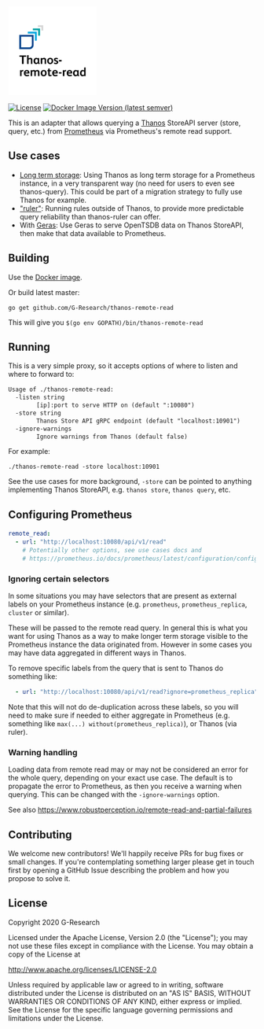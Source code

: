 <img src="docs/logo/svg/Thanos-remote-read_SignatureLogo_RGB-Black.svg" width="180" alt="thanos-remote-read">

[![License](https://img.shields.io/badge/License-Apache%202.0-blue.svg)](https://opensource.org/licenses/Apache-2.0)
[![Docker Image Version (latest semver)](https://img.shields.io/docker/v/gresearchdev/thanos-remote-read)](https://hub.docker.com/r/gresearchdev/thanos-remote-read)

This is an adapter that allows querying a [Thanos](https://thanos.io) StoreAPI server
(store, query, etc.) from [Prometheus](https://prometheus.io) via Prometheus's remote
read support.

## Use cases

* [Long term storage](docs/longterm.md): Using Thanos as long term storage for a
  Prometheus instance, in a very transparent way (no need for users to even see
  thanos-query). This could be part of a migration strategy to fully use Thanos
  for example.
* ["ruler"](docs/ruler.md): Running rules outside of Thanos, to provide more
  predictable query reliability than thanos-ruler can offer.
* With [Geras](https://github.com/G-Research/geras): Use Geras to serve OpenTSDB
  data on Thanos StoreAPI, then make that data available to Prometheus.

## Building

Use the [Docker image](https://hub.docker.com/r/gresearchdev/thanos-remote-read).

Or build latest master:

```
go get github.com/G-Research/thanos-remote-read
```

This will give you `$(go env GOPATH)/bin/thanos-remote-read`

## Running

This is a very simple proxy, so it accepts options of where to listen and where
to forward to:

```
Usage of ./thanos-remote-read:
  -listen string
        [ip]:port to serve HTTP on (default ":10080")
  -store string
        Thanos Store API gRPC endpoint (default "localhost:10901")
  -ignore-warnings
        Ignore warnings from Thanos (default false)
```

For example:
```
./thanos-remote-read -store localhost:10901
```

See the use cases for more background, `-store` can be pointed to anything
implementing Thanos StoreAPI, e.g. `thanos store`, `thanos query`, etc.

## Configuring Prometheus

```yaml
remote_read:
  - url: "http://localhost:10080/api/v1/read"
    # Potentially other options, see use cases docs and 
    # https://prometheus.io/docs/prometheus/latest/configuration/configuration/#remote_read
```

### Ignoring certain selectors

In some situations you may have selectors that are present as external labels
on your Prometheus instance (e.g. `prometheus`, `prometheus_replica`, `cluster`
or similar).

These will be passed to the remote read query. In general this is what you want
for using Thanos as a way to make longer term storage visible to the Prometheus
instance the data originated from. However in some cases you may have data
aggregated in different ways in Thanos.

To remove specific labels from the query that is sent to Thanos do something
like:

```yaml
  - url: "http://localhost:10080/api/v1/read?ignore=prometheus_replica"
```

Note that this will not do de-duplication across these labels, so you will need
to make sure if needed to either aggregate in Prometheus (e.g. something like
`max(...) without(prometheus_replica)`), or Thanos (via ruler).

### Warning handling

Loading data from remote read may or may not be considered an error for the
whole query, depending on your exact use case. The default is to propagate the
error to Prometheus, as then you receive a warning when querying. This can be
changed with the `-ignore-warnings` option.

See also https://www.robustperception.io/remote-read-and-partial-failures

## Contributing

We welcome new contributors! We'll happily receive PRs for bug fixes or small
changes. If you're contemplating something larger please get in touch first by
opening a GitHub Issue describing the problem and how you propose to solve it.

## License

Copyright 2020 G-Research

Licensed under the Apache License, Version 2.0 (the "License"); you may not use
these files except in compliance with the License. You may obtain a copy of the
License at

http://www.apache.org/licenses/LICENSE-2.0

Unless required by applicable law or agreed to in writing, software distributed
under the License is distributed on an "AS IS" BASIS, WITHOUT WARRANTIES OR
CONDITIONS OF ANY KIND, either express or implied. See the License for the
specific language governing permissions and limitations under the License.
